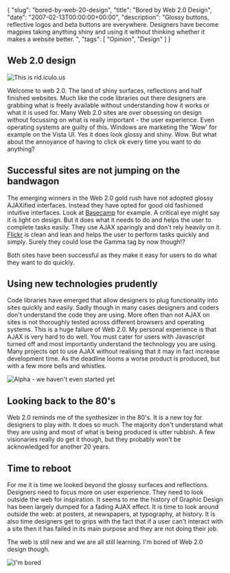 {
  "slug": "bored-by-web-20-design",
  "title": "Bored by Web 2.0 Design",
  "date": "2007-02-13T00:00:00+00:00",
  "description": "Glossy buttons, reflective logos and beta buttons are everywhere. Designers have become magpies taking anything shiny and using it without thinking whether it makes a website better. ",
  "tags": [
    "Opinion",
    "Design"
  ]
}

## Web 2.0 design 

![This is rid.iculo.us][1] 

Welcome to web 2.0. The land of shiny surfaces, reflections and half finished websites. Much like the code libraries out there designers are grabbing what is freely available without understanding how it works or what it is used for. Many Web 2.0 sites are over obsessing on design without focussing on what is really important - the user experience. Even operating systems are guilty of this. Windows are marketing the 'Wow' for example on the Vista UI. Yes it does look glossy and shiny. Wow. But what about the annoyance of having to click ok every time you want to do anything?

## Successful sites are not jumping on the bandwagon

The emerging winners in the Web 2.0 gold rush have not adopted glossy AJAXified interfaces. Instead they have opted for good old fashioned intuitive interfaces. Look at [Basecamp][2] for example. A critical eye might say it is light on design. But it does what it needs to do and helps the user to complete tasks easily. They use AJAX sparingly and don't rely heavily on it. [Flickr][3] is clean and lean and helps the user to perform tasks quickly and simply. Surely they could lose the Gamma tag by now though!? 

Both sites have been successful as they make it easy for users to do what they want to do quickly.

## Using new technologies prudently

Code libraries have emerged that allow designers to plug functionality into sites quickly and easily. Sadly though in many cases designers and coders don't understand the code they are using. More often than not AJAX on sites is not thoroughly tested across different browsers and operating systems. This is a huge failure of Web 2.0. My personal experience is that AJAX is very hard to do well. You must cater for users with Javascript turned off and most importantly understand the technology you are using. Many projects opt to use AJAX without realising that it may in fact increase development time. As the deadline looms a worse product is produced, but with a few more bells and whistles.

![Alpha - we haven't even started yet][4] 

## Looking back to the 80's

Web 2.0 reminds me of the synthesizer in the 80's. It is a new toy for designers to play with. It does so much. The majority don't understand what they are using and most of what is being produced is utter rubbish. A few visionaries really do get it though, but they probably won't be acknowledged for another 20 years. 

## Time to reboot

For me it is time we looked beyond the glossy surfaces and reflections. Designers need to focus more on user experience. They need to look outside the web for inspiration. It seems to me the history of Graphic Design has been largely dumped for a fading AJAX effect. It is time to look around outside the web: at posters, at newspapers, at typography, at history. It is also time designers get to grips with the fact that if a user can't interact with a site then it has failed in its main purpose and they are not doing their job.

The web is still new and we are all still learning. I'm bored of Web 2.0 design though.

![I'm bored][5]

 [1]: /images/articles/ridiculous.png 
 [2]: http://www.basecamphq.com/
 [3]: http://www.flickr.com/
 [4]: /images/articles/alpha.png 
 [5]: /images/articles/bored.png 
